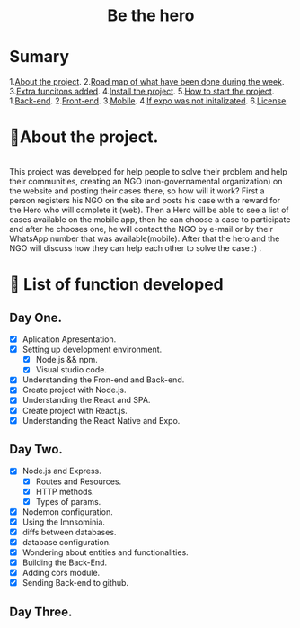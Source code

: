 <h1 align="center">
  Be the hero
</h1>

# Sumary
1.[About the project](#about).
2.[Road map of what have been done during the week](#Road-map).
3.[Extra funcitons added](#extra).
4.[Install the project](#install).
5.[How to start the project](#Start).
  1.[Back-end](#backend).
  2.[Front-end](#front-end).
  3.[Mobile](#mobile).
  4.[If expo was not initalizated](#expo).
6.[License](#license).

# 📁About the project.<a name="about"></a>
<br>
This project was developed for help people to solve their problem and help their communities, creating an NGO (non-governamental organization) on the website and posting their cases there, so how will it work?
First a person registers his NGO on the site and posts his case with a reward for the Hero who will complete it (web).
Then a Hero will be able to see a list of cases available on the mobile app, then he can choose a case to participate and after he chooses one, he will contact the NGO by e-mail or by their WhatsApp number that was available(mobile).
After that the hero and the NGO will discuss how they can help each other to solve the case :) .

# 📜 List of function developed <a name="Road-map"></a>

## Day One.

- [x] Aplication Apresentation.
- [x] Setting up development environment.
  - [x] Node.js && npm.
  - [x] Visual studio code.
- [x] Understanding the Fron-end and Back-end.
- [x] Create project with Node.js.
- [x] Understanding the React and SPA.
- [x] Create project with React.js.
- [x] Understanding the React Native and Expo.

## Day Two.

- [x] Node.js and Express.
  - [x] Routes and Resources.
  - [x] HTTP methods.
  - [x] Types of params.
- [x] Nodemon configuration.
- [x] Using the Imnsominia.
- [x] diffs between databases.
- [x] database configuration.
- [x] Wondering about entities and functionalities.
- [x] Building the Back-End.
- [x] Adding cors module.
- [x] Sending Back-end to github.

## Day Three.
